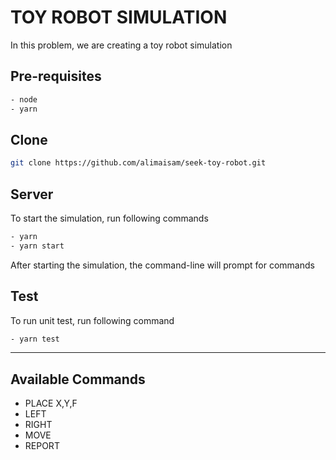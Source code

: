 # TOY ROBOT SIMULATION
In this problem, we are creating a toy robot simulation

## Pre-requisites
```bash
- node
- yarn
```

## Clone
```bash
git clone https://github.com/alimaisam/seek-toy-robot.git
```

## Server

To start the simulation, run following commands
```bash
- yarn
- yarn start
```
After starting the simulation, the command-line will prompt for commands

## Test
To run unit test, run following command
```bash
- yarn test
```
----

## Available Commands
- PLACE X,Y,F
- LEFT
- RIGHT
- MOVE
- REPORT